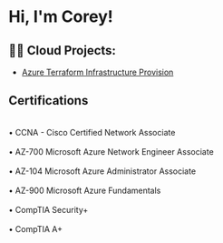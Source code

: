 <h1>Hi, I'm Corey! </h1>

<h2>👨‍💻 Cloud Projects:</h2>

- [Azure Terraform Infrastructure Provision](https://github.com/Corey-Solomon/Azure-Terraform-Infrastructure-Provision)



<h2>Certifications</h2>
<br>•	CCNA - Cisco Certified Network Associate</br>
<br>•	AZ-700 Microsoft Azure Network Engineer Associate</br>
<br>•	AZ-104 Microsoft Azure Administrator Associate</br>
<br>•	AZ-900 Microsoft Azure Fundamentals</br>
<br>•	CompTIA Security+</br>
<br>•	CompTIA A+</br>


<!--
**Corey-Solomon/Corey-Solomon** is a ✨ _special_ ✨ repository because its `README.md` (this file) appears on your GitHub profile.

Here are some ideas to get you started:

- 🔭 I’m currently working on ...
- 🌱 I’m currently learning ...
- 👯 I’m looking to collaborate on ...
- 🤔 I’m looking for help with ...
- 💬 Ask me about ...
- 📫 How to reach me: ...
- 😄 Pronouns: ...
- ⚡ Fun fact: ...
-->
